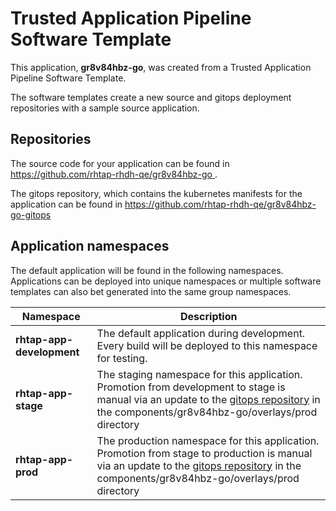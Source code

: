 # Trusted Application Pipeline Software Template

This application, **gr8v84hbz-go**, was created from a Trusted Application Pipeline Software Template.

The software templates create a new source and gitops deployment repositories with a sample source application. 

## Repositories

The source code for your application can be found in [https://github.com/rhtap-rhdh-qe/gr8v84hbz-go ](https://github.com/rhtap-rhdh-qe/gr8v84hbz-go ).
 
The gitops repository, which contains the kubernetes manifests for the application can be found in 
[https://github.com/rhtap-rhdh-qe/gr8v84hbz-go-gitops ](https://github.com/rhtap-rhdh-qe/gr8v84hbz-go-gitops ) 

## Application namespaces 

The default application will be found in the following namespaces. Applications can be deployed into unique namespaces or multiple software templates can also bet generated into the same group namespaces.  

|  Namespace   |  Description   |  
| -------- | -------- |   
| **rhtap-app-development** | The default application during development. Every build will be deployed to this namespace for testing. | 
| **rhtap-app-stage** | The staging namespace for this application. Promotion from development to stage is manual via an update to the [gitops repository](https://github.com/rhtap-rhdh-qe/gr8v84hbz-go-gitops ) in the components/gr8v84hbz-go/overlays/prod directory |  
| **rhtap-app-prod** | The production namespace for this application. Promotion from stage to production is manual via an update to the [gitops repository](https://github.com/rhtap-rhdh-qe/gr8v84hbz-go-gitops ) in the components/gr8v84hbz-go/overlays/prod directory | 